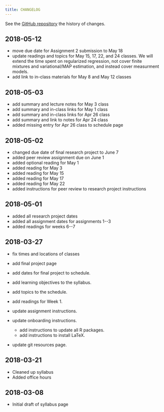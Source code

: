 ```yaml
---
title: CHANGELOG
---
```


See the [GitHub repository](https://github.com/UW-POLS503/2018/commits/master) the history of changes.

## 2018-05-12

-   move due date for Assignment 2 submission to May 18
-   update readings and topics for May 15, 17, 22, and 24 classes. 
    We will extend the time spent on regularized regression, not cover 
    finite mixtures and variational/MAP estimation, and instead cover
    measurment models.
-   add link to in-class materials for May 8 and May 12 classes

## 2018-05-03

-   add summary and lecture notes for  May 3 class
-   add summary and in-class links for May 1 class
-   add summary and in-class links for Apr 26 class
-   add summary and link to notes for Apr 24 class
-   added missing entry for Apr 26 class to schedule page

## 2018-05-02

-   changed due date of final research project to June 7
-   added peer review assignment due on June 1
-   added optional reading for May 1
-   added reading for May 3
-   added reading for May 15
-   added reading for May 17
-   added reading for May 22
-   added instructions for peer review to research project instructions

## 2018-05-01

-   added all research project dates
-   added all assignment dates for assignments 1--3
-   added readings for weeks 6--7

## 2018-03-27

-   fix times and locations of classes
-   add final project page
-   add dates for final project to schedule.
-   add learning objectives to the syllabus.
-   add topics to the schedule.
-   add readings for Week 1.
-   update assignment instructions.
-   update onboarding instructions. 

    -   add instructions to update all R packages.
    -   add instructions to install LaTeX.

-   update git resources page.


## 2018-03-21

- Cleaned up syllabus
- Added office hours

## 2018-03-08

- Initial draft of syllabus page

